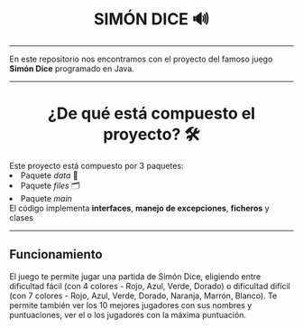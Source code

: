 <h1 align = "center"> <b> SIMÓN DICE 🔊</b></h1>
<hr>
En este repositorio nos encontramos con el proyecto del famoso juego <b>Simón Dice</b> programado en Java.
<hr>
<h1 align = "center"> ¿De qué está compuesto el proyecto? 🛠️</h1>
Este proyecto está compuesto por 3 paquetes: 
<li> Paquete <i>data</i> 📃</li>
<li> Paquete <i>files</i> 🗂️</li>
<li> Paquete <i>main</i> </li>
El código implementa <b>interfaces</b>, <b>manejo de excepciones</b>, <b>ficheros</b> y clases
<hr>
<h2>Funcionamiento</h2>
El juego te permite jugar una partida de Simón Dice, eligiendo entre dificultad fácil (con 4 colores - Rojo, Azul, Verde, Dorado) o dificultad difícil (con 7 colores - Rojo, Azul, Verde, Dorado, Naranja, Marrón, Blanco). 
Te permite también ver los 10 mejores jugadores con sus nombres y puntuaciones, ver el o los jugadores con la máxima puntuación. 



